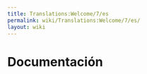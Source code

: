 ```yaml
---
title: Translations:Welcome/7/es
permalink: wiki/Translations:Welcome/7/es/
layout: wiki
---
```


# Documentación
